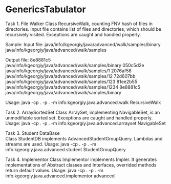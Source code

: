 # GenericsTabulator

Task 1. File Walker
  Class RecursiveWalk, counting FNV hash of files in directories.
  Input file contains list of files and directories, which should be recursively visited. Exceptions are caught and handled properly.

Sample:
  Input file:
      java/info/kgeorgiy/java/advanced/walk/samples/binary
      java/info/kgeorgiy/java/advanced/walk/samples

  Output file:
      8e8881c5 java/info/kgeorgiy/java/advanced/walk/samples/binary
      050c5d2e java/info/kgeorgiy/java/advanced/walk/samples/1
      2076af58 java/info/kgeorgiy/java/advanced/walk/samples/12
      72d607bb java/info/kgeorgiy/java/advanced/walk/samples/123
      81ee2b55 java/info/kgeorgiy/java/advanced/walk/samples/1234
      8e8881c5 java/info/kgeorgiy/java/advanced/walk/samples/binary

  Usage: java -cp . -p . -m info.kgeorgiy.java.advanced.walk RecursiveWalk <full classname>
       
Task 2. ArraySortedSet 
  Class ArraySet, implementing NavigableSet, is an unmodifiable sorted set. Exceptions are caught and handled properly.
  Usage: java -cp . -p . -m info.kgeorgiy.java.advanced.arrayset NavigableSet <full classname> 
  
Task 3. Student DataBase  
  Class StudentDB implements AdvancedStudentGroupQuery.
  Lambdas and streams are used.
  Usage: java -cp . -p . -m info.kgeorgiy.java.advanced.student StudentGroupQuery <full classname> 

Task 4. Implementor
  Class Implementor implements Impler. It generates implementations of Abstract classes and Interfaces, overrided methods return default values.
  Usage: java -cp . -p . -m info.kgeorgiy.java.advanced.implementor advanced <full classname>   
    
      
